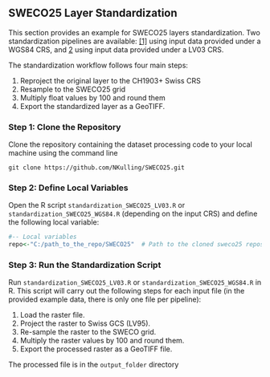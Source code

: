 ## SWECO25 Layer Standardization

This section provides an example for SWECO25 layers standardization. Two standardization pipelines are available: [[1]](https://github.com/NKulling/SWECO25/blob/main/layer_standardization_example/standardization_SWECO25_WGS84.R) using input data provided under a WGS84 CRS, and [2](https://github.com/NKulling/SWECO25/blob/main/layer_standardization_example/standardization_SWECO25_LV03.R) using input data provided under a LV03 CRS.

The standardization workflow follows four main steps:

1) Reproject the original layer to the CH1903+ Swiss CRS 
2) Resample to the SWECO25 grid 
3) Multiply float values by 100 and round them
4) Export the standardized layer as a GeoTIFF.

### Step 1: Clone the Repository

Clone the repository containing the dataset processing code to your local machine using the command line

```console
git clone https://github.com/NKulling/SWECO25.git
```

### Step 2: Define Local Variables

Open the R script `standardization_SWECO25_LV03.R` or `standardization_SWECO25_WGS84.R` (depending on the input CRS) and define the following local variable:

```R
#-- Local variables
repo<-"C:/path_to_the_repo/SWECO25"  # Path to the cloned sweco25 repository
```

### Step 3: Run the Standardization Script

Run `standardization_SWECO25_LV03.R` or `standardization_SWECO25_WGS84.R` in R. This script will carry out the following steps for each input file (in the provided example data, there is only one file per pipeline):

1) Load the raster file.
2) Project the raster to Swiss GCS (LV95).
3) Re-sample the raster to the SWECO grid.
4) Multiply the raster values by 100 and round them.
5) Export the processed raster as a GeoTIFF file.

The processed file is in the `output_folder` directory
